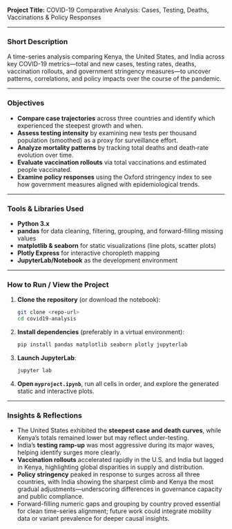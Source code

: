 **Project Title:**
COVID-19 Comparative Analysis: Cases, Testing, Deaths, Vaccinations & Policy Responses

---

### Short Description

A time-series analysis comparing Kenya, the United States, and India across key COVID-19 metrics—total and new cases, testing rates, deaths, vaccination rollouts, and government stringency measures—to uncover patterns, correlations, and policy impacts over the course of the pandemic.

---

### Objectives

* **Compare case trajectories** across three countries and identify which experienced the steepest growth and when.
* **Assess testing intensity** by examining new tests per thousand population (smoothed) as a proxy for surveillance effort.
* **Analyze mortality patterns** by tracking total deaths and death‐rate evolution over time.
* **Evaluate vaccination rollouts** via total vaccinations and estimated people vaccinated.
* **Examine policy responses** using the Oxford stringency index to see how government measures aligned with epidemiological trends.

---

### Tools & Libraries Used

* **Python 3.x**
* **pandas** for data cleaning, filtering, grouping, and forward-filling missing values
* **matplotlib & seaborn** for static visualizations (line plots, scatter plots)
* **Plotly Express** for interactive choropleth mapping
* **JupyterLab/Notebook** as the development environment

---

### How to Run / View the Project

1. **Clone the repository** (or download the notebook):

   ```bash
   git clone <repo-url>
   cd covid19-analysis
   ```
2. **Install dependencies** (preferably in a virtual environment):

   ```bash
   pip install pandas matplotlib seaborn plotly jupyterlab
   ```
3. **Launch JupyterLab**:

   ```bash
   jupyter lab
   ```
4. **Open `myproject.ipynb`**, run all cells in order, and explore the generated static and interactive plots.

---

### Insights & Reflections

* The United States exhibited the **steepest case and death curves**, while Kenya’s totals remained lower but may reflect under-testing.
* India’s **testing ramp-up** was most aggressive during its major waves, helping identify surges more clearly.
* **Vaccination rollouts** accelerated rapidly in the U.S. and India but lagged in Kenya, highlighting global disparities in supply and distribution.
* **Policy stringency** peaked in response to surges across all three countries, with India showing the sharpest climb and Kenya the most gradual adjustments—underscoring differences in governance capacity and public compliance.
* Forward-filling numeric gaps and grouping by country proved essential for clean time-series alignment; future work could integrate mobility data or variant prevalence for deeper causal insights.
